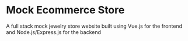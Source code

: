 # Mock Ecommerce Store
A full stack mock jewelry store website built using Vue.js for the frontend and Node.js/Express.js for the backend
